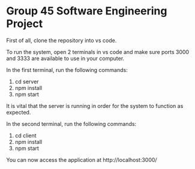 # Group 45 Software Engineering Project

First of all, clone the repository into vs code.

To run the system, open 2 terminals in vs code and make sure ports 3000 and 3333 are available to use in your computer.

In the first terminal, run the following commands:
1. cd server
2. npm install
3. npm start

It is vital that the server is running in order for the system to function as expected.

In the second terminal, run the following commands:
1. cd client
2. npm install
3. npm start

You can now access the application at http://localhost:3000/
